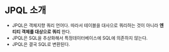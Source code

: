 # JPQL 소개
- JPQL은 객체지향 쿼리 언어다. 따라서 테이블을 대사으로 쿼리하는 것이 아니라 __엔티티 객체를 대상으로 쿼리__ 한다.
- JPQL은 SQL을 추상화해서 특정데이터베이스에 SQL에 의존하지 않는다.
- JPQL은 결국 SQL로 변환된다.